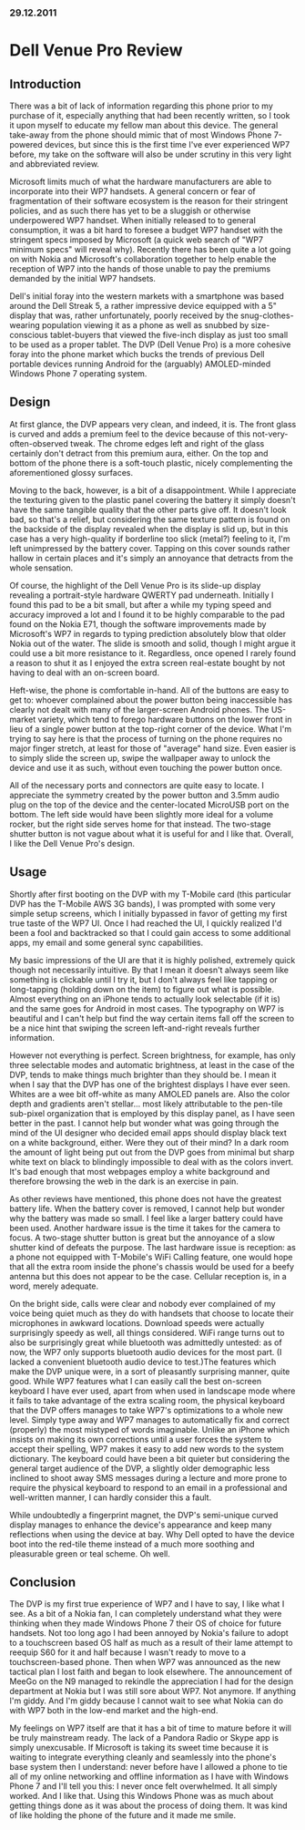 ### 29.12.2011

# Dell Venue Pro Review

## Introduction

There was a bit of lack of information regarding this phone prior to my purchase of it, especially anything that had been recently written, so I took it upon myself to educate my fellow man about this device. The general take-away from the phone should mimic that of most Windows Phone 7-powered devices, but since this is the first time I've ever experienced WP7 before, my take on the software will also be under scrutiny in this very light and abbreviated review.

Microsoft limits much of what the hardware manufacturers are able to incorporate into their WP7 handsets. A general concern or fear of fragmentation of their software ecosystem is the reason for their stringent policies, and as such there has yet to be a sluggish or otherwise underpowered WP7 handset. When initially released to to general consumption, it was a bit hard to foresee a budget WP7 handset with the stringent specs imposed by Microsoft (a quick web search of "WP7 minimum specs" will reveal why). Recently there has been quite a lot going on with Nokia and Microsoft's collaboration together to help enable the reception of WP7 into the hands of those unable to pay the premiums demanded by the initial WP7 handsets.

Dell's initial foray into the western markets with a smartphone was based around the Dell Streak 5, a rather impressive device equipped with a 5" display that was, rather unfortunately, poorly received by the snug-clothes-wearing population viewing it as a phone as well as snubbed by size-conscious tablet-buyers that viewed the five-inch display as just too small to be used as a proper tablet. The DVP (Dell Venue Pro) is a more cohesive foray into the phone market which bucks the trends of previous Dell portable devices running Android for the (arguably) AMOLED-minded Windows Phone 7 operating system.

## Design

At first glance, the DVP appears very clean, and indeed, it is. The front glass is curved and adds a premium feel to the device because of this not-very-often-observed tweak. The chrome edges left and right of the glass certainly don't detract from this premium aura, either. On the top and bottom of the phone there is a soft-touch plastic, nicely complementing the aforementioned glossy surfaces.

Moving to the back, however, is a bit of a disappointment. While I appreciate the texturing given to the plastic panel covering the battery it simply doesn't have the same tangible quality that the other parts give off. It doesn't look bad, so that's a relief, but considering the same texture pattern is found on the backside of the display revealed when the display is slid up, but in this case has a very high-quality if borderline too slick (metal?) feeling to it, I'm left unimpressed by the battery cover. Tapping on this cover sounds rather hallow in certain places and it's simply an annoyance that detracts from the whole sensation.

Of course, the highlight of the Dell Venue Pro is its slide-up display revealing a portrait-style hardware QWERTY pad underneath. Initially I found this pad to be a bit small, but after a while my typing speed and accuracy improved a lot and I found it to be highly comparable to the pad found on the Nokia E71, though the software improvements made by Microsoft's WP7 in regards to typing prediction absolutely blow that older Nokia out of the water. The slide is smooth and solid, though I might argue it could use a bit more resistance to it. Regardless, once opened I rarely found a reason to shut it as I enjoyed the extra screen real-estate bought by not having to deal with an on-screen board.

Heft-wise, the phone is comfortable in-hand. All of the buttons are easy to get to: whoever complained about the power button being inaccessible has clearly not dealt with many of the larger-screen Android phones. The US-market variety, which tend to forego hardware buttons on the lower front in lieu of a single power button at the top-right corner of the device. What I'm trying to say here is that the process of turning on the phone requires no major finger stretch, at least for those of "average" hand size. Even easier is to simply slide the screen up, swipe the wallpaper away to unlock the device and use it as such, without even touching the power button once.

All of the necessary ports and connectors are quite easy to locate. I appreciate the symmetry created by the power button and 3.5mm audio plug on the top of the device and the center-located MicroUSB port on the bottom. The left side would have been slightly more ideal for a volume rocker, but the right side serves home for that instead. The two-stage shutter button is not vague about what it is useful for and I like that. Overall, I like the Dell Venue Pro's design.

## Usage

Shortly after first booting on the DVP with my T-Mobile card (this particular DVP has the T-Mobile AWS 3G bands), I was prompted with some very simple setup screens, which I initially bypassed in favor of getting my first true taste of the WP7 UI. Once I had reached the UI, I quickly realized I'd been a fool and backtracked so that I could gain access to some additional apps, my email and some general sync capabilities.

My basic impressions of the UI are that it is highly polished, extremely quick though not necessarily intuitive. By that I mean it doesn't always seem like something is clickable until I try it, but I don't always feel like tapping or long-tapping (holding down on the item) to figure out what is possible. Almost everything on an iPhone tends to actually look selectable (if it is) and the same goes for Android in most cases. The typography on WP7 is beautiful and I can't help but find the way certain items fall off the screen to be a nice hint that swiping the screen left-and-right reveals further information.

However not everything is perfect. Screen brightness, for example, has only three selectable modes and automatic brightness, at least in the case of the DVP, tends to make things much brighter than they should be. I mean it when I say that the DVP has one of the brightest displays I have ever seen. Whites are a wee bit off-white as many AMOLED panels are. Also the color depth and gradients aren't stellar... most likely attributable to the pen-tile sub-pixel organization that is employed by this display panel, as I have seen better in the past. I cannot help but wonder what was going through the mind of the UI designer who decided email apps should display black text on a white background, either. Were they out of their mind? In a dark room the amount of light being put out from the DVP goes from minimal but sharp white text on black to blindingly impossible to deal with as the colors invert. It's bad enough that most webpages employ a white background and therefore browsing the web in the dark is an exercise in pain.

As other reviews have mentioned, this phone does not have the greatest battery life. When the battery cover is removed, I cannot help but wonder why the battery was made so small. I feel like a larger battery could have been used. Another hardware issue is the time it takes for the camera to focus. A two-stage shutter button is great but the annoyance of a slow shutter kind of defeats the purpose. The last hardware issue is reception: as a phone not equipped with T-Mobile's WiFi Calling feature, one would hope that all the extra room inside the phone's chassis would be used for a beefy antenna but this does not appear to be the case. Cellular reception is, in a word, merely adequate.

On the bright side, calls were clear and nobody ever complained of my voice being quiet much as they do with handsets that choose to locate their microphones in awkward locations. Download speeds were actually surprisingly speedy as well, all things considered. WiFi range turns out to also be surprisingly great while bluetooth was admittedly untested: as of now, the WP7 only supports bluetooth audio devices for the most part. (I lacked a convenient bluetooth audio device to test.)The features which make the DVP unique were, in a sort of pleasantly surprising manner, quite good. While WP7 features what I can easily call the best on-screen keyboard I have ever used, apart from when used in landscape mode where it fails to take advantage of the extra scaling room, the physical keyboard that the DVP offers manages to take WP7's optimizations to a whole new level. Simply type away and WP7 manages to automatically fix and correct (properly) the most mistyped of words imaginable. Unlike an iPhone which insists on making its own corrections until a user forces the system to accept their spelling, WP7 makes it easy to add new words to the system dictionary. The keyboard could have been a bit quieter but considering the general target audience of the DVP, a slightly older demographic less inclined to shoot away SMS messages during a lecture and more prone to require the physical keyboard to respond to an email in a professional and well-written manner, I can hardly consider this a fault.

While undoubtedly a fingerprint magnet, the DVP's semi-unique curved display manages to enhance the device's appearance and keep many reflections when using the device at bay. Why Dell opted to have the device boot into the red-tile theme instead of a much more soothing and pleasurable green or teal scheme. Oh well.

## Conclusion

The DVP is my first true experience of WP7 and I have to say, I like what I see. As a bit of a Nokia fan, I can completely understand what they were thinking when they made Windows Phone 7 their OS of choice for future handsets. Not too long ago I had been annoyed by Nokia's failure to adopt to a touchscreen based OS half as much as a result of their lame attempt to reequip S60 for it and half because I wasn't ready to move to a touchscreen-based phone. Then when WP7 was announced as the new tactical plan I lost faith and began to look elsewhere. The announcement of MeeGo on the N9 managed to rekindle the appreciation I had for the design department at Nokia but I was still sore about WP7. Not anymore. If anything I'm giddy. And I'm giddy because I cannot wait to see what Nokia can do with WP7 both in the low-end market and the high-end.

My feelings on WP7 itself are that it has a bit of time to mature before it will be truly mainstream ready. The lack of a Pandora Radio or Skype app is simply unexcusable. If Microsoft is taking its sweet time because it is waiting to integrate everything cleanly and seamlessly into the phone's base system then I understand: never before have I allowed a phone to tie all of my online networking and offline information as I have with Windows Phone 7 and I'll tell you this: I never once felt overwhelmed. It all simply worked. And I like that. Using this Windows Phone was as much about getting things done as it was about the process of doing them. It was kind of like holding the phone of the future and it made me smile.